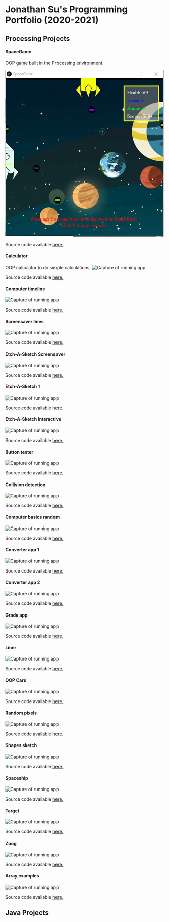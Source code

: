 # Jonathan Su's Programming Portfolio (2020-2021)

## Processing Projects

#### SpaceGame
OOP game built in the Processing environment.

![Capture of running app](https://github.com/9661328/programming-1-portfolio/blob/gh-pages/images/SpaceGame.png)

Source code available [here.](https://github.com/9661328/programming-1-portfolio/tree/gh-pages/src/SpaceGame)

#### Calculator
OOP calculator to do simple calculations.
![Capture of running app]()

Source code available [here.](https://github.com/9661328/programming-1-portfolio/tree/gh-pages/src/calculator)

#### Computer timeline
![Capture of running app]()

Source code available [here.](https://github.com/9661328/programming-1-portfolio/tree/gh-pages/src/computerTimeline)

#### Screensaver lines
![Capture of running app]()

Source code available [here.](https://github.com/9661328/programming-1-portfolio/tree/gh-pages/src/screensaverLines)

#### Etch-A-Sketch Screensaver
![Capture of running app]()

Source code available [here.](https://github.com/9661328/programming-1-portfolio/tree/gh-pages/src/etchASketchScreensaver)

#### Etch-A-Sketch 1
![Capture of running app]()

Source code available [here.](https://github.com/9661328/programming-1-portfolio/tree/gh-pages/src/etchASketch)

#### Etch-A-Sketch Interactive
![Capture of running app]()

Source code available [here.](https://github.com/9661328/programming-1-portfolio/tree/gh-pages/src/etchASketchInteractive)

#### Button tester
![Capture of running app]()

Source code available [here.](https://github.com/9661328/programming-1-portfolio/tree/gh-pages/src/buttonTester)

#### Collision detection
![Capture of running app]()

Source code available [here.](https://github.com/9661328/programming-1-portfolio/tree/gh-pages/src/collisionDetection)

#### Computer basics random
![Capture of running app]()

Source code available [here.](https://github.com/9661328/programming-1-portfolio/tree/gh-pages/src/computerBasicsRandom)

#### Converter app 1
![Capture of running app]()

Source code available [here.](https://github.com/9661328/programming-1-portfolio/tree/gh-pages/src/converterApp)

#### Converter app 2
![Capture of running app]()

Source code available [here.](https://github.com/9661328/programming-1-portfolio/tree/gh-pages/src/converterApp2)

#### Grade app
![Capture of running app]()

Source code available [here.](https://github.com/9661328/programming-1-portfolio/tree/gh-pages/src/gradeApp)

#### Liner
![Capture of running app]()

Source code available [here.](https://github.com/9661328/programming-1-portfolio/tree/gh-pages/src/liner)

#### OOP Cars
![Capture of running app]()

Source code available [here.](https://github.com/9661328/programming-1-portfolio/tree/gh-pages/src/oopCars)

#### Random pixels
![Capture of running app]()

Source code available [here.](https://github.com/9661328/programming-1-portfolio/tree/gh-pages/src/randomPixels)

#### Shapes sketch
![Capture of running app]()

Source code available [here.](https://github.com/9661328/programming-1-portfolio/tree/gh-pages/src/shapesSketch)

#### Spaceship
![Capture of running app]()

Source code available [here.](https://github.com/9661328/programming-1-portfolio/tree/gh-pages/src/spaceship)

#### Target
![Capture of running app]()

Source code available [here.](https://github.com/9661328/programming-1-portfolio/tree/gh-pages/src/target)

#### Zoog
![Capture of running app]()

Source code available [here.](https://github.com/9661328/programming-1-portfolio/tree/gh-pages/src/zoog)

#### Array examples
![Capture of running app]()

Source code available [here.](https://github.com/9661328/programming-1-portfolio/tree/gh-pages/src/arraysExample)


## Java Projects
 
